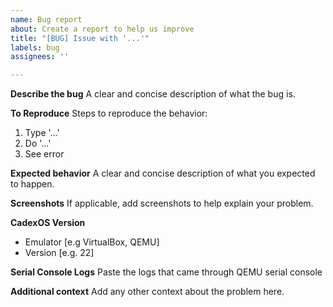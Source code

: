 ```yaml
---
name: Bug report
about: Create a report to help us improve
title: "[BUG] Issue with '...'"
labels: bug
assignees: ''

---
```


**Describe the bug**
A clear and concise description of what the bug is.

**To Reproduce**
Steps to reproduce the behavior:
1. Type '...'
2. Do '...'
3. See error

**Expected behavior**
A clear and concise description of what you expected to happen.

**Screenshots**
If applicable, add screenshots to help explain your problem.

**CadexOS Version**
 - Emulator [e.g VirtualBox, QEMU]
 - Version [e.g. 22]

**Serial Console Logs**
Paste the logs that came through QEMU serial console

**Additional context**
Add any other context about the problem here.
